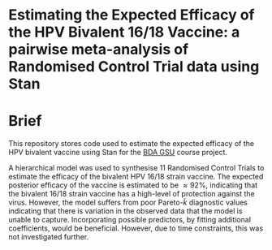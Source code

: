 # Estimating the Expected Efficacy of the HPV Bivalent 16/18 Vaccine: a pairwise meta-analysis of Randomised Control Trial data using Stan

# Brief
This repository stores code used to estimate the expected efficacy of the HPV bivalent vaccine using Stan for the [BDA GSU](https://avehtari.github.io/BDA_course_Aalto/gsu2022.html) course project.

A hierarchical model was used to synthesise 11 Randomised Control Trials to estimate the efficacy of the bivalent HPV 16/18 strain vaccine. The expected posterior efficacy of the vaccine is estimated to be $\approx 92\%$, indicating that the bivalent 16/18 strain vaccine has a high-level of protection against the virus. However, the model suffers from poor Pareto-$\tilde{k}$ diagnostic values indicating that there is variation in the observed data that the model is unable to capture. Incorporating possible predictors, by fitting additional coefficients, would be beneficial. However, due to time constraints, this was not investigated further.
